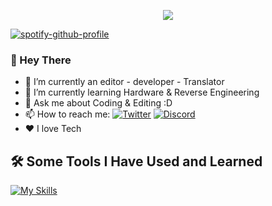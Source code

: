 <p align="center">
  <img src="https://capsule-render.vercel.app/api?type=soft&height=300&color=gradient&text=MasterVito&reversal=false&fontAlign=50&fontAlignY=50&textBg=true&desc=Welcome!&descAlign=49&descAlignY=80&descSize=30&animation=fadeIn&section=header"/>
</p>

[![spotify-github-profile](https://spotify-github-profile.vercel.app/api/view?uid=kge3f8cic2l469eddzp93ie8h&cover_image=true&theme=natemoo-re&show_offline=true&background_color=81448d&interchange=false&bar_color=3a1ca6&bar_color_cover=false)](https://spotify-github-profile.vercel.app/api/view?uid=kge3f8cic2l469eddzp93ie8h&redirect=true)

### 👋 Hey There
* 💼 I’m currently an editor - developer - Translator  
* 🌱 I’m currently learning Hardware & Reverse Engineering
* 💬 Ask me about Coding & Editing :D
* 📫 How to reach me: [![Twitter](https://badgen.net/badge/icon/twitter?icon=twitter&label)](https://twitter.com/Mv_tbh) [![Discord](https://badgen.net/badge/icon/discord?icon=discord&label)](https://discord.com/users/443136409835012116)
* ❤️ I love Tech 

<h2> 🛠️ Some Tools I Have Used and Learned</h2>
<p align="left">

[![My Skills](https://skillicons.dev/icons?i=py,vscode,css,html,pr,robloxstudio,linux,lua&theme=dark)](https://skillicons.dev)
